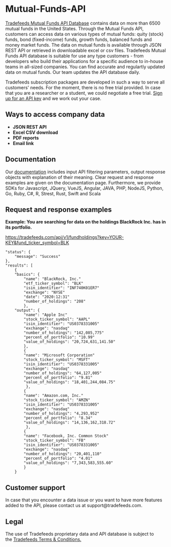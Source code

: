 # Mutual-Funds-API
<a href="https://tradefeeds.com/mutual-funds-api/" rel="nofollow">Tradefeeds Mutual Funds API Database</a> contains data on more than 6500 mutual funds in the United States. Through the Mutual Funds API, customers can access data on various types of mutual funds: quity (stock) funds, bond (fixed-income) funds, growth funds, balanced funds and money market funds. 
The data on mutual funds is available through JSON REST API or retrieved in downloadable excel or csv files. Tradefeeds Mutual Funds API database is suitable for use any type customers - from developers who build their applications for a specific audience to in-house teams in all-sized companies. You can find accurate and regulartly updated data on mutual funds. Our team updates the API database daily.

Tradefeeds subscription packages are developed in such a way to serve all customers' needs. For the moment, there is no free trial provided. In case that you are a researcher or a student, we could negotiate a free trial. <a href="https://tradefeeds.com/pricing-subscription-plans/" rel="nofollow">Sign up for an API key</a> and we work out your case.

<h2><a id="user-content-ways-to-access-company-data" class="anchor" href="https://github.com/Tradefeeds-Financial-data-API/Company-information-API#ways-to-access-company-data" aria-hidden="true"></a>Ways to access company data</h2>
<ul>
 	<li><strong>JSON REST API</strong></li>
 	<li><strong>Excel CSV download</strong></li>
 	<li><strong>PDF reports</strong></li>
 	<li><strong>Email link</strong></li>
</ul>

<h2>Documentation</h2>

Our <a href="https://tradefeeds.com/api-documentation/" rel="nofollow">documentation</a> includes input API filtering parameters, output response objects with explanation of their meaning. Clear request and response examples are given on the documentation page. Furthermore, we provide SDKs for Javascript, JQuery, VueJS, Angular, JAVA, PHP, NodeJS, Python, Go, Ruby, C#, R, Strest, Rust, Swift and Scala

<h2>Request and response examples</h2>


<strong>Example: You are searching for data on the holdings BlackRock Inc. has in its portfolio.</strong>
<p><a href="https://tradefeeds.com/api-documentation/">https://tradefeeds.com/api/v1/fundholdings?key=YOUR-KEY&fund_ticker_symbol=BLK</a></p>

        
    "status": {
        "message": "Success"
    },
    "results": [
        {
        "basics": {
            "name": "BlackRock, Inc."
            "etf_ticker_symbol": "BLK"
            "isin_identifier": "INF740K01ER7"
            "exchange": "NYSE"
            "date": "2020:12:31"
            "number_of_holdings": "208"
            },
        "output": {
            "name": "Apple Inc"
            "stock_ticker_symbol": "AAPL"
            "isin_identifier": "US0378331005"
            "exchange": "nasdaq"
            "number_of_holdings": "142,085,775"
            "percent_of_portfolio": "10.99"
            "value_of_holdings": "20,724,631,141.50"
            },
            {
            "name": "Microsoft Corporation"
            "stock_ticker_symbol": "MSFT"
            "isin_identifier": "US0378331005"
            "exchange": "nasdaq"
            "number_of_holdings": "64,127,005"
            "percent_of_portfolio": "9.81"
            "value_of_holdings": "18,401,244,084.75"
             },
            {
            "name": "Amazon.com, Inc."
            "stock_ticker_symbol": "AMZN"
            "isin_identifier": "US0378331005"
            "exchange": "nasdaq"
            "number_of_holdings": "4,293,952"
            "percent_of_portfolio": "8.34"
            "value_of_holdings": "14,136,162,318.72"
             },
            {
            "name": "Facebook, Inc. Common Stock"
            "stock_ticker_symbol": "FB"
            "isin_identifier": "US0378331005"
            "exchange": "nasdaq"
            "number_of_holdings": "20,401,110"
            "percent_of_portfolio": "4.01"
            "value_of_holdings": "7,343,583,555.60"
            }
        }

<h2>Customer support</h2>
In case that you encounter a data issue or you want to have more features added to the API, please contact us at support@tradefeeds.com.
 
<h2>Legal</h2>

<p> The use of Tradefeeds proprietary data and API database is subject to the&nbsp;<a href="https://tradefeeds.com/terms-and-conditions-on-data/">Tradefeeds Terms &amp; Conditions.</a></p>
